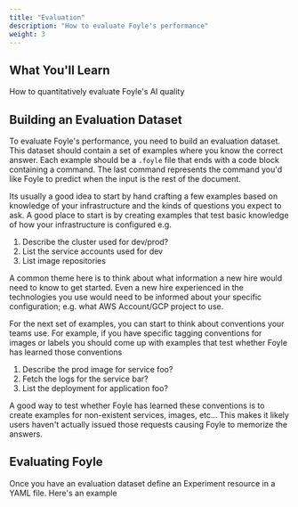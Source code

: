 ```yaml
---
title: "Evaluation"
description: "How to evaluate Foyle's performance"
weight: 3
---
```


## What You'll Learn

How to quantitatively evaluate Foyle's AI quality

## Building an Evaluation Dataset

To evaluate Foyle's performance, you need to build an evaluation dataset. This dataset should contain a set of examples 
where you know the correct answer. Each example should be a `.foyle` file that ends with a code block containing a
command. The last command represents the command you'd like Foyle to predict when the input is the rest of the document.

Its usually a good idea to start by hand crafting a few examples based on knowledge of your infrastructure
and the kinds of questions you expect to ask. A good place to start is by creating examples that test basic knowledge
of how your infrastructure is configured e.g.

1. Describe the cluster used for dev/prod?
1. List the service accounts used for dev
1. List image repositories

A common theme here is to think about what information a new hire would need to know to get started. Even a new hire
experienced in the technologies you use would need to be informed about your specific configuration; e.g.
what AWS Account/GCP project to use.

For the next set of examples, you can start to think about conventions your teams use. For example, if you have 
specific tagging conventions for images or labels you should come up with examples that test whether Foyle has
learned those conventions

1. Describe the prod image for service foo?
1. Fetch the logs for the service bar?
1. List the deployment for application foo?

A good way to test whether Foyle has learned these conventions is to create examples for non-existent services, images,
etc... This makes it likely users haven't actually issued those requests causing Foyle to memorize the answers. 

## Evaluating Foyle

Once you have an evaluation dataset define an Experiment resource in a YAML file. Here's an example

```yaml

```